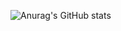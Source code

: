 ![Anurag's GitHub stats](https://github-readme-stats.vercel.app/api?username=JingyuanChen1423&count_private=true&show_icons=true&theme=midnight-purple)
